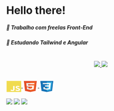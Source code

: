 # Hello there!

##### 🔭 Trabalho com freelas Front-End
##### 🌱 Estudando Tailwind e Angular

<br/>

<div align="center">
  <a href="https://github.com/JCDMaciel">
  <img height="180em" src="https://github-readme-stats.vercel.app/api?username=JCDMaciel&show_icons=true&theme=dark&include_all_commits=true&count_private=true"/>
  <img height="180em" src="https://github-readme-stats.vercel.app/api/top-langs/?username=JCDMaciel&layout=compact&langs_count=7&theme=dark"/>
</div>

<br/>

<div style="display: inline_block"><br>
  <img align="center" alt="Rafa-Js" height="30" width="40" src="https://raw.githubusercontent.com/devicons/devicon/master/icons/javascript/javascript-plain.svg">
  <img align="center" alt="Rafa-HTML" height="30" width="40" src="https://raw.githubusercontent.com/devicons/devicon/master/icons/html5/html5-original.svg">
  <img align="center" alt="Rafa-CSS" height="30" width="40" src="https://raw.githubusercontent.com/devicons/devicon/master/icons/css3/css3-original.svg">
</div>

<br/>

<div> 
  <a href = "mailto:tyupoi49@gmail.com"><img src="https://img.shields.io/badge/-Gmail-%23333?style=for-the-badge&logo=gmail&logoColor=white" target="_blank"></a>
  <a href="www.linkedin.com/in/cleber-maciel-841562140" target="_blank"><img src="https://img.shields.io/badge/-LinkedIn-%230077B5?style=for-the-badge&logo=linkedin&logoColor=white" target="_blank"></a>
   <a href = "https://web.whatsapp.com/send?phone=5562984041554"><img height="30" src="https://cdn-icons-png.flaticon.com/128/1383/1383269.png" target="_blank"></a>
</div> 
